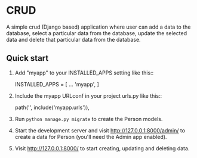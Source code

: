 
CRUD
=====

A simple crud (Django based) application where user can add a data to the database, select a particular data
from the database, update the selected data and delete that particular data from the database.

Quick start
-----------

1. Add "myapp" to your INSTALLED_APPS setting like this::

    INSTALLED_APPS = [
        ...
        'myapp',
    ]

2. Include the myapp URLconf in your project urls.py like this::

    path('', include('myapp.urls')),

3. Run ``python manage.py migrate`` to create the Person models.

4. Start the development server and visit http://127.0.0.1:8000/admin/
   to create a data for Person (you'll need the Admin app enabled).

5. Visit http://127.0.0.1:8000/ to start creating, updating and deleting data.
